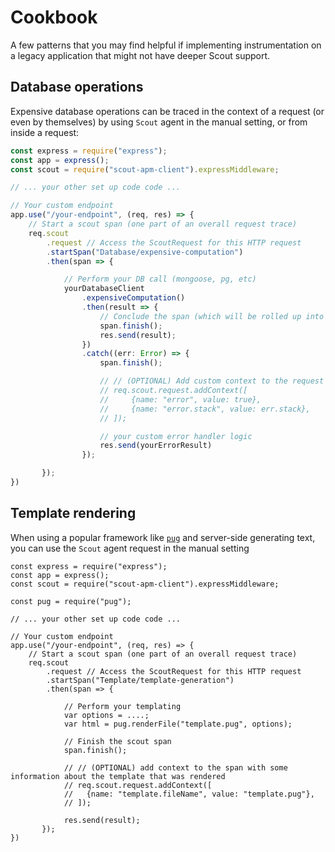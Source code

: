 # Cookbook #

A few patterns that you may find helpful if implementing instrumentation on a legacy application that might not have deeper Scout support.

## Database operations ##

Expensive database operations can be traced in the context of a request (or even by themselves) by using `Scout` agent in the manual setting, or from inside a request:

```typescript
const express = require("express");
const app = express();
const scout = require("scout-apm-client").expressMiddleware;

// ... your other set up code code ...

// Your custom endpoint
app.use("/your-endpoint", (req, res) => {
    // Start a scout span (one part of an overall request trace)
    req.scout
        .request // Access the ScoutRequest for this HTTP request
        .startSpan("Database/expensive-computation")
        .then(span => {

            // Perform your DB call (mongoose, pg, etc)
            yourDatabaseClient
                .expensiveComputation()
                .then(result => {
                    // Conclude the span (which will be rolled up into the request)
                    span.finish();
                    res.send(result);
                })
                .catch((err: Error) => {
                    span.finish();

                    // // (OPTIONAL) Add custom context to the request to help with error classification
                    // req.scout.request.addContext([
                    //     {name: "error", value: true},
                    //     {name: "error.stack", value: err.stack},
                    // ]);

                    // your custom error handler logic
                    res.send(yourErrorResult)
                });

       });
})
```

## Template rendering ##

When using a popular framework like [`pug`](https://github.com/pugjs/pug) and server-side generating text, you can use the `Scout` agent request in the manual setting

```
const express = require("express");
const app = express();
const scout = require("scout-apm-client").expressMiddleware;

const pug = require("pug");

// ... your other set up code code ...

// Your custom endpoint
app.use("/your-endpoint", (req, res) => {
    // Start a scout span (one part of an overall request trace)
    req.scout
        .request // Access the ScoutRequest for this HTTP request
        .startSpan("Template/template-generation")
        .then(span => {

            // Perform your templating
            var options = ....;
            var html = pug.renderFile("template.pug", options);

            // Finish the scout span
            span.finish();

            // // (OPTIONAL) add context to the span with some information about the template that was rendered
            // req.scout.request.addContext([
            //   {name: "template.fileName", value: "template.pug"},
            // ]);

            res.send(result);
       });
})
```
